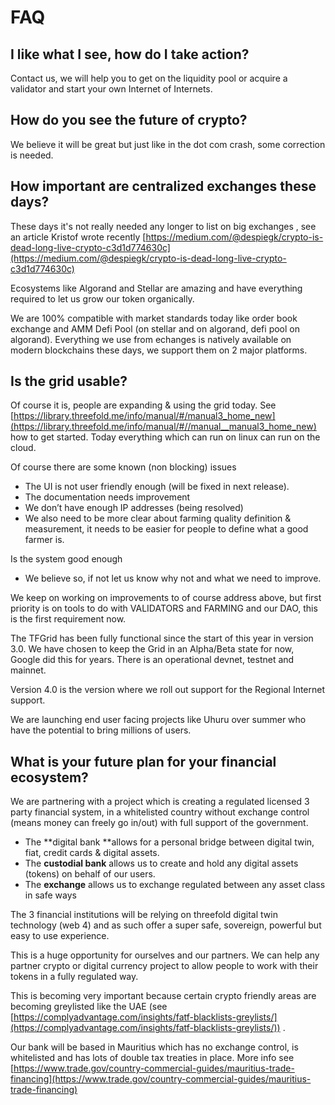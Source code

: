# FAQ

## I like what I see, how do I take action?

Contact us, we will help you to get on the liquidity pool or acquire a validator and start your own Internet of Internets.

## How do you see the future of crypto?

We believe it will be great but just like in the dot com crash, some correction is needed.

## How important are centralized exchanges these days?

These days it's not really needed any longer to list on big exchanges , see an article Kristof wrote recently [https://medium.com/@despiegk/crypto-is-dead-long-live-crypto-c3d1d774630c](https://medium.com/@despiegk/crypto-is-dead-long-live-crypto-c3d1d774630c) 

Ecosystems like Algorand and Stellar are amazing and have everything required to let us grow our token organically.

We are 100% compatible with market standards today like order book exchange and AMM Defi Pool (on stellar and on algorand, defi pool on algorand). Everything we use from echanges is natively available on modern blockchains these days, we support them on 2 major platforms.

## Is the grid usable?

Of course it is, people are expanding & using the grid today. See [https://library.threefold.me/info/manual/#/manual3_home_new](https://library.threefold.me/info/manual/#//manual__manual3_home_new) how to get started. Today everything which can run on linux can run on the cloud.

Of course there are some known (non blocking) issues

* The UI is not user friendly enough (will be fixed in next release).
* The documentation needs improvement
* We don’t have enough IP addresses (being resolved)
* We also need to be more clear about farming quality definition & measurement, 
it needs to be easier for people to define what a good farmer is.

Is the system good enough

* We believe so, if not let us know why not and what we need to improve.

We keep on working on improvements to of course address above, but first priority is on tools to do with VALIDATORS and FARMING and our DAO, this is the first requirement now.

The TFGrid has been fully functional since the start of this year in version 3.0. We have chosen to keep the Grid in an Alpha/Beta state for now, Google did this for years. There is an operational devnet, testnet and mainnet.

Version 4.0 is the version where we roll out support for the Regional Internet support.

We are launching end user facing projects like Uhuru over summer who have the potential to bring millions of users.

## What is your future plan for your financial ecosystem?

We are partnering with a project which is creating a regulated licensed 3 party financial system, in a whitelisted country without exchange control (means money can freely go in/out) with full support of the government.

* The **digital bank **allows for a personal bridge between digital twin, fiat, credit cards & digital assets.
* The **custodial bank** allows us to create and hold any digital assets (tokens) on behalf of our users.
* The **exchange** allows us to exchange regulated between any asset class in safe ways

The 3 financial institutions will be relying on threefold digital twin technology (web 4) and as such offer a super safe, sovereign, powerful but easy to use experience.

This is a huge opportunity for ourselves and our partners. We can help any partner crypto or digital currency project to allow people to work with their tokens in a fully regulated way.

This is becoming very important because certain crypto friendly areas are becoming greylisted like the UAE (see [https://complyadvantage.com/insights/fatf-blacklists-greylists/](https://complyadvantage.com/insights/fatf-blacklists-greylists/)) .

Our bank will be based in Mauritius which has no exchange control, is whitelisted and has lots of double tax treaties in place. More info see [https://www.trade.gov/country-commercial-guides/mauritius-trade-financing](https://www.trade.gov/country-commercial-guides/mauritius-trade-financing) 